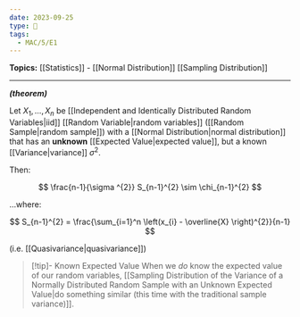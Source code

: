 ```yaml
---
date: 2023-09-25
type: 🧠
tags:
  - MAC/5/E1
---
```


**Topics:** [[Statistics]] - [[Normal Distribution]] [[Sampling Distribution]]

---

_**(theorem)**_

Let $X_{1}, \dots, X_{n}$ be [[Independent and Identically Distributed Random Variables|iid]] [[Random Variable|random variables]] ([[Random Sample|random sample]]) with a [[Normal Distribution|normal distribution]] that has an **unknown** [[Expected Value|expected value]], but a known [[Variance|variance]] $\sigma^{2}$.

Then:

$$
\frac{n-1}{\sigma ^{2}} S_{n-1}^{2} \sim \chi_{n-1}^{2}
$$

…where:

$$
S_{n-1}^{2} = \frac{\sum_{i=1}^n \left(x_{i} - \overline{X} \right)^{2}}{n-1}
$$

(i.e. [[Quasivariance|quasivariance]])

> [!tip]- Known Expected Value
> When we _do_ know the expected value of our random variables, [[Sampling Distribution of the Variance of a Normally Distributed Random Sample with an Unknown Expected Value|do something similar (this time with the traditional sample variance)]].
